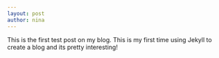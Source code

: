 ```yaml
---
layout: post
author: nina
---
```


This is the first test post on my blog. This is my first time using Jekyll to create a blog and its pretty interesting!
